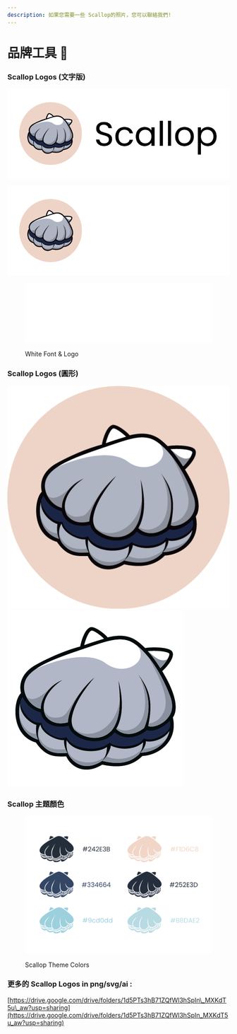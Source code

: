 ```yaml
---
description: 如果您需要一些 Scallop的照片，您可以聯絡我們!
---
```


# 品牌工具 🎨

### Scallop Logos (文字版)

![Scallop Black Font](../.gitbook/assets/LOGO-Black.png)

![Scallop White Font](../.gitbook/assets/LOGO-White.png)



<figure><img src="../.gitbook/assets/image (60).png" alt=""><figcaption><p>White Font &#x26; Logo</p></figcaption></figure>

###

### Scallop Logos (圓形)

![](<../.gitbook/assets/image (81).png>)![](<../.gitbook/assets/image (86).png>)

###

### Scallop 主題顏色

<figure><img src="../.gitbook/assets/image (49).png" alt=""><figcaption><p>Scallop Theme Colors</p></figcaption></figure>

### **更多的 Scallop Logos in png/svg/ai :**&#x20;

[https://drive.google.com/drive/folders/1d5PTs3hB71ZQfWl3hSpIn\_MXKdT5u\_aw?usp=sharing](https://drive.google.com/drive/folders/1d5PTs3hB71ZQfWl3hSpIn_MXKdT5u_aw?usp=sharing)
